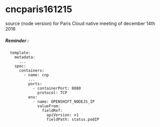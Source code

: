# cncparis161215
source (node version) for Paris Cloud native meeting of december 14th 2016

##### Reminder :

````
  template:
    metadata:
      ...
    spec:
      containers:
        - name: cnp
          ...
          ports:
            - containerPort: 8080
              protocol: TCP
          env:
            - name: OPENSHIFT_NODEJS_IP
              valueFrom:
                fieldRef:
                  apiVersion: v1
                  fieldPath: status.podIP
